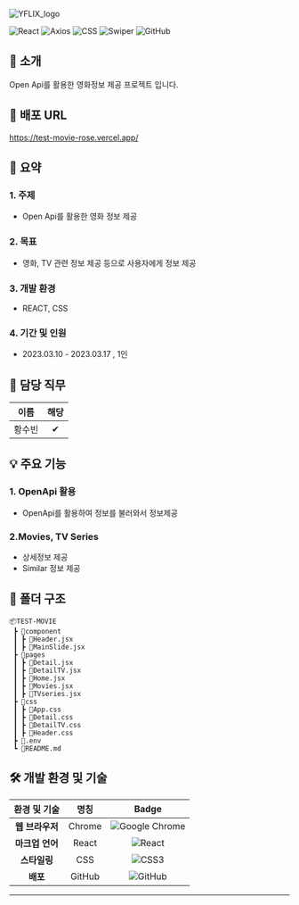 ![YFLIX_logo](https://github.com/user-attachments/assets/440a35c5-7300-4105-ae9f-d0aba7c9e8fa)

![React](https://img.shields.io/badge/React-61DAFB?style=flat-square&logo=react&logoColor=white) ![Axios](https://img.shields.io/badge/Axios-5A29E4?style=flat-square&logo=axios&logoColor=white) ![CSS](https://img.shields.io/badge/CSS-1572B6?style=flat-square&logo=css3&logoColor=white) ![Swiper](https://img.shields.io/badge/Swiper-6332F6?style=flat-square&logo=swiper&logoColor=white)  ![GitHub](https://img.shields.io/badge/GitHub-181717?style=flat-square&logo=GitHub&logoColor=white)


## 🥬 소개
Open Api를 활용한 영화정보 제공 프로젝트 입니다.


## 🔗 배포 URL
<https://test-movie-rose.vercel.app/>


## 📑 요약
### 1. **주제**
   - Open Api를 활용한 영화 정보 제공
     
### 2. **목표**
   - 영화, TV 관련 정보 제공 등으로 사용자에게 정보 제공 
     
### 3. **개발 환경**
   - REACT, CSS
     
### 4. **기간 및 인원**
   - 2023.03.10 - 2023.03.17 , 1인



## 🙌 담당 직무
| 이름   |해당 |
|:--------:|:----:|
| 황수빈 |  ✔   |



## 💡 주요 기능
### 1. OpenApi 활용
   - OpenApi를 활용하여 정보를 불러와서 정보제공
### 2.Movies, TV Series
   - 상세정보 제공
   - Similar 정보 제공



## 💼 폴더 구조
    📦TEST-MOVIE
     ┣ 📂component
     ┃ ┣ 📜Header.jsx
     ┃ ┣ 📜MainSlide.jsx
     ┣ 📂pages
     ┃ ┣ 📜Detail.jsx
     ┃ ┣ 📜DetailTV.jsx
     ┃ ┣ 📜Home.jsx
     ┃ ┣ 📜Movies.jsx
     ┃ ┣ 📜TVseries.jsx
     ┣ 📂css
     ┃ ┣ 📜App.css
     ┃ ┣ 📜Detail.css
     ┃ ┣ 📜DetailTV.css
     ┃ ┣ 📜Header.css
     ┣ 📜.env
     ┗ 📜README.md



## 🛠️ 개발 환경 및 기술
| 환경 및 기술            | 명칭                                                 | Badge                                                           |
|:-----------------:|:-----------------------------------------------------:|:-------------------------------------------------------------:|
| **웹 브라우저**      | Chrome                                                 | ![Google Chrome](https://img.shields.io/badge/Google%20Chrome-4285F4?style=for-the-badge&logo=GoogleChrome&logoColor=white) |`
| **마크업 언어**      | React                                              | ![React](https://img.shields.io/badge/React-61DAFB?style=flat-square&logo=react&logoColor=white)
| **스타일링**      | CSS                                                 | ![CSS3](https://img.shields.io/badge/css3-%231572B6.svg?style=for-the-badge&logo=css3&logoColor=white) |`
| **배포**          | GitHub                                               | ![GitHub](https://img.shields.io/badge/github-%23121011.svg?style=for-the-badge&logo=github&logoColor=white)|`

---
